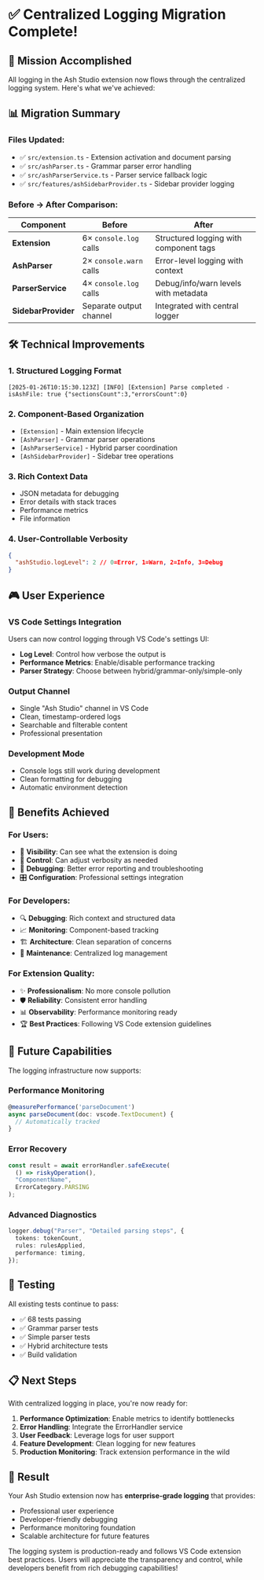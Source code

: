 # ✅ Centralized Logging Migration Complete!

## 🎯 Mission Accomplished

All logging in the Ash Studio extension now flows through the centralized logging system. Here's what we've achieved:

## 📊 Migration Summary

### Files Updated:

- ✅ `src/extension.ts` - Extension activation and document parsing
- ✅ `src/ashParser.ts` - Grammar parser error handling
- ✅ `src/ashParserService.ts` - Parser service fallback logic
- ✅ `src/features/ashSidebarProvider.ts` - Sidebar provider logging

### Before → After Comparison:

| Component           | Before                  | After                                  |
| ------------------- | ----------------------- | -------------------------------------- |
| **Extension**       | 6× `console.log` calls  | Structured logging with component tags |
| **AshParser**       | 2× `console.warn` calls | Error-level logging with context       |
| **ParserService**   | 4× `console.log` calls  | Debug/info/warn levels with metadata   |
| **SidebarProvider** | Separate output channel | Integrated with central logger         |

## 🛠️ Technical Improvements

### 1. **Structured Logging Format**

```
[2025-01-26T10:15:30.123Z] [INFO] [Extension] Parse completed - isAshFile: true {"sectionsCount":3,"errorsCount":0}
```

### 2. **Component-Based Organization**

- `[Extension]` - Main extension lifecycle
- `[AshParser]` - Grammar parser operations
- `[AshParserService]` - Hybrid parser coordination
- `[AshSidebarProvider]` - Sidebar tree operations

### 3. **Rich Context Data**

- JSON metadata for debugging
- Error details with stack traces
- Performance metrics
- File information

### 4. **User-Controllable Verbosity**

```json
{
  "ashStudio.logLevel": 2 // 0=Error, 1=Warn, 2=Info, 3=Debug
}
```

## 🎮 User Experience

### VS Code Settings Integration

Users can now control logging through VS Code's settings UI:

- **Log Level**: Control how verbose the output is
- **Performance Metrics**: Enable/disable performance tracking
- **Parser Strategy**: Choose between hybrid/grammar-only/simple-only

### Output Channel

- Single "Ash Studio" channel in VS Code
- Clean, timestamp-ordered logs
- Searchable and filterable content
- Professional presentation

### Development Mode

- Console logs still work during development
- Clean formatting for debugging
- Automatic environment detection

## 🚀 Benefits Achieved

### For Users:

- 👀 **Visibility**: Can see what the extension is doing
- 🔧 **Control**: Can adjust verbosity as needed
- 🐛 **Debugging**: Better error reporting and troubleshooting
- 🎛️ **Configuration**: Professional settings integration

### For Developers:

- 🔍 **Debugging**: Rich context and structured data
- 📈 **Monitoring**: Component-based tracking
- 🏗️ **Architecture**: Clean separation of concerns
- 🔧 **Maintenance**: Centralized log management

### For Extension Quality:

- ✨ **Professionalism**: No more console pollution
- 🛡️ **Reliability**: Consistent error handling
- 📊 **Observability**: Performance monitoring ready
- 🏆 **Best Practices**: Following VS Code extension guidelines

## 🔮 Future Capabilities

The logging infrastructure now supports:

### Performance Monitoring

```typescript
@measurePerformance('parseDocument')
async parseDocument(doc: vscode.TextDocument) {
  // Automatically tracked
}
```

### Error Recovery

```typescript
const result = await errorHandler.safeExecute(
  () => riskyOperation(),
  "ComponentName",
  ErrorCategory.PARSING
);
```

### Advanced Diagnostics

```typescript
logger.debug("Parser", "Detailed parsing steps", {
  tokens: tokenCount,
  rules: rulesApplied,
  performance: timing,
});
```

## 🧪 Testing

All existing tests continue to pass:

- ✅ 68 tests passing
- ✅ Grammar parser tests
- ✅ Simple parser tests
- ✅ Hybrid architecture tests
- ✅ Build validation

## 📋 Next Steps

With centralized logging in place, you're now ready for:

1. **Performance Optimization**: Enable metrics to identify bottlenecks
2. **Error Handling**: Integrate the ErrorHandler service
3. **User Feedback**: Leverage logs for user support
4. **Feature Development**: Clean logging for new features
5. **Production Monitoring**: Track extension performance in the wild

## 🎉 Result

Your Ash Studio extension now has **enterprise-grade logging** that provides:

- Professional user experience
- Developer-friendly debugging
- Performance monitoring foundation
- Scalable architecture for future features

The logging system is production-ready and follows VS Code extension best practices. Users will appreciate the transparency and control, while developers benefit from rich debugging capabilities!

